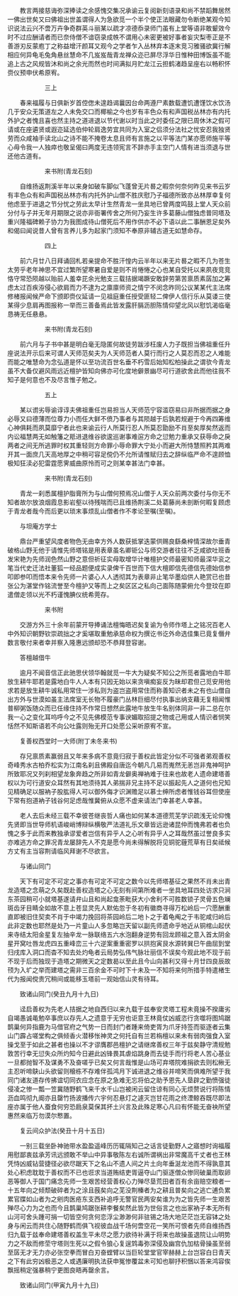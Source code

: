 <!-- { "loadSidebar": true } -->
　　教言两接慈诲弥深捧读之余感愧交集况承谕云复阅新刻语录和尚不禁蹈舞居然一佛出世矣又曰佛祖出世盖谓得人为急欲觅一个半个使正法眼藏勿令断绝某观今知识说法云兴不啻万卉争奇群英斗丽某以疏才凉德忝录师门虽有上堂等语非敢颦效今时不过应酬请者而已奈侍僧不谙窃录成帙不谓用心未密更被好事者妄灾梨枣正是不善游刃反蒙庖丁之称益增汗颜耳又观今之学者乍入丛林弃本逐末竞习雅骚欲冀行解相应何异龟毛兔角悬丝慧命不几岌岌哉青龙禅众迩已屏尽浮华日惟种田博饭虽不能追上古之风规皆沐和尚之余光而然也时间满拟月贮龙江云担鹤渚趋呈座右以畅积怀赍仪预申伏希原宥。

　　　　　　三上

　　春来福履与日俱新岁首倥偬未遑趋谒曩因台命两遵尸素数载遭饥遭馑饮水饮汤几于安众无策道左之人未免交口而椰榆之今也岁有丰色众有和声国税丛林亦有内托外护之者愧且喜也然主持之道进退以节代谢以时当此之时委任之限已周休沐之假可请或在座遴贤或遐迩延选伯仲轮肩逸劳宜共同为入室之侣须分法社之忧安忍我独贤劳而众咸袖手读北山之诗不能不掩卷太息且师有言施之以平等法门某亦愿师施平等心毋令我一人独瘁也敬呈偈曰两度无违领宪言不辞赤手主空门人情有进当须退与世还他古道有。

　　　　　　来书附(青龙石刻)

　　自维扬返荆溪半年以来身如破车脚似飞蓬曾无片晷之暇奈何奈何昨见来书云岁有丰色众有和声国税丛林亦有内托外护山僧不胜庆慰乃子福德所致亦丛林厚幸复何他虑至于进退之节分忧之劳此太早计生然青龙一坐具地已曾两度鸣鼓上堂人天众前分付与子并无年月期限之说亦非衙署传舍之所何乃妄生许多葛藤山僧独虑普同塔及重兴隆福碑赖子协力为我图成待山僧死后不用作供亦不必下语以此二事酬恩足矣外和偈曰闻说昔人曾有言养儿多为起家门须知不奉原非辅古道无如慧命存。

　　　　　　四上

　　前六月廿八日拜诵回札若亲提命不胜汗惶内云半年以来无片晷之暇不几为苍生太劳乎老年神思不宜过繁所望寒暑自爱是则不肖惓惓之心也某自受托以来夙夜竞竞恪守常恐陨越以贻前人羞幸芘余光勉支三载拮据竭蹶安敢辞劳第苦禀质素孱加之筹虑太过百疾洊侵心欲肩而力不逮为之廪廪师资之情宁不闵念昨同公议某某代主法席修楮报闻候严命下颁即赍仪延请一见祖庭重任授受匪轻二俾伊人信行乐从莫诿三使某得少息肩再图报称一举而三善备焉此皆发露肝膈沥胆陈情仰望北风以慰饥渴临毫恳祷无任悬悬。

　　　　　　来书附(青龙石刻)

　　前六月与子书中甚是明白毫无隐匿何故徒劳跋涉枉废人力子既担当佛祖重任升座说法开示后来可谓人天师范矣夫为人天师范者人莫行而行之人莫忍而忍之人难能而能之唯慧命为念弘道是怀以至功流百世名垂不朽雪后始知松柏操此之谓欤今青龙虽不大备仅避风雨远近檀护皆知向佛亦可化度地僻景幽尽可行道欲舍此而他往我不知子是何意也不及尽言惟子勉之。

　　　　　　五上

　　某以谫劣辱谕谆谆夫佛祖重任岂易担当人天师范宁容滥窃易曰非所据而据之身必辱又曰德薄而位尊力小而任大鲜不偾乃事者与其陨越于后孰若规避于今再四筹维心神俱耗而夙莫靡宁者此也来谕云行人所莫行忍人所莫忍勖励不肖至矣厚矣然返而内讼福慧两无如触籓之羝进退维谷欲逡巡谢事难逭方命之愆勉力重承又获辱命之戾两者之间无所逃罪时权其重轻则方命罪小辱命罪大宁处小而避大所恃慧照矜其两难开其一面庶几天高地厚之中稍可容足傥仍不允所请惟赋归去之辞纵临严命不遑顾恤极知狂渎必犯雷霆愿霁威曲原怜而可之则某幸甚法门幸甚。

　　　　　　来书附(青龙石刻)

　　青龙一刹悉属檀护脂膏所为与山僧何预焉况山僧于人天众前两次委付与你无不知者故尔放浪烟霞息影岩壑以待残喘而已且维扬荆溪二处葛藤尚未剖断何暇复顾虑于青龙者哉今而后更以琐末事烦乱山僧者作不孝论至嘱(至嘱)。

　　与坦庵方学士

　　鼎台严重望风度者物色无由幸方外人数获抵掌迭蒙供赐良繇桑梓情深故尔垂青破格山野无他于请惟先师塔铭是用表章虽名卿钜公与师交游者往往不乏咸欲吐班香发宋艳为先师润色然山野之意但祈征实母取增华计唯檀护交师最密知师最深华衮之笔当代史迁法社董狐一经品题便成实录俾千百世而下信大檀即信先德信先德始信参叩即参叩而悟本来令先师一片婆心人人透彻其为表章非止笔华墨焰供人艳赏已也昔张公为湛堂作铭流誉至今檀护又等而上之矣区区之私向己面陈随蒙俯允今登玟在即遣僧走领以光不朽谨愧腆仪统希莞存。

　　　　　　来书附

　　交游方外三十余年前蒙开导捧诵法檀悔晤迟矣复谕为令师作塔上之铭况百老人中外知识朝野钦崇疏拙之才奚堪取重勉承慈命权为撰讫书讫外命选佳集已竟复僭弁数言敬付来者幸并察入隆惠远颁却恐不恭拜登容谢。

　　答檀越借牛

　　逾月不闻音信正此驰思伏领华翰就觅一牛大为疑矣不知公之所觅者露地白牛耶放生耕牛耶若是露地白牛人人本有只因无始以来贪嗔痴妄反为昧却君但己觅安用他求若是放生耕牛诚私用常住一涉私则为盗岂盗用常住而称善知识者未之有也山僧自出方外与世漠如虽主法席室无长物不履豪门丛林巨细尽付执事出纳支藉无复相闻惟普柳粥饭随众而已任缘住持不作常日想然此露地牛放生牛名别体同非一非二总在尔我一心之变化耳呜呼今之不见先佛模范专事谀媚取招提之物或己用或人情识者悯笑恬然不知斯语若不向公吐露则殆无开口处愿公采听原宥不宣。

　　复善权西堂时一大师(附丁未冬来书)

　　存兄禀质素赢弱且又年来多病不意竟归寂于善权此皆定分似不可强者弟观善权奇峰秀水古柏乔松实为江南名刹且佛殿自唐迄今朝凡几易而嵬然无恙岂非鬼神呵护所致耶况又列刹相望龙象奔趋之所非如青龙僻奥禅衲难于往来也故老人遗命建塔善权以为可行道安众耳然有其地须待其人弟揣非兄主持不足以振起先人之道何也兄知见精确足以服衲子股肱得人可以御外侮才识渊赡足以慕士绅所虑者惟钱谷耳但使座下常有抱道衲子钱谷何足虑哉惟冀俯从众愿不虚来请法门幸甚老人幸甚。

　　老人去后未经三载不幸彼苍继丧哲人痛也如何某本道德荒芜学识疏浅无论仰愧先贤即当世导师机语峻峭博辩纵横敬严法道礼乐文章皆远逊诸昆仲而愧弗若者也负愧之多于此而来教独承谬爱者岂信有异乎人之心听有异乎人之耳哉然虽过誉良多实亦难逃方命之罪况青龙屡辞先人不克是愿今尚未得解脱将见铜驼薶荒草有日矣祗候方丈有主当容荆请临风拜谢不尽欲言。

　　与诸山同门

　　天下有可定不可定之事亦有可定不可定之数今以先师塔基征之果然不肖未出青龙造塔之念萌之久矣既赴善权造塔之心无刻有间第所难者一坐具地耳四处访求只涧东茶园稍可小就塔基遂请弁山且和尚起龛荼毗获大小舍利不可胜数锁子灵骨五色斓斑齿牙目睛全如故不意上苍显灵先人默佑忽于冬初有徽商寻得万松岭后一穴愿酬重直即被旧住契卖不肖于中竭力挽回将茶园岭后二地卜之于着龟阄之于韦驼咸归岭后此非定数也耶然是处乃一片童山人多忽略岂天留以副先师遗命乎地近从铜棺山起伏来寺结太阳金星复左抽辛龙一脉联络五六水泡翻身逆势有回龙顾祖之意入首太阴金星开窝吐唇龙虎四五重峰峦三十六逆案重重密罗以拱抱寅艮水源转巽巳午曲屈到堂归戌库入洞口而杳不知去处灼龟者云局势弘伟气脉壮丽信不误矣今观此地不现于前不现于后而独现于造塔之期微天之定数曷以至此且今山向甚利又得十月廿四良辰故顸为入圹之举而建塔之需非三百余金不可时下十未及一不知将来何所措手特遣楮生代为报闻傥贵冗稍间或能移玉塔前一观始信山灵有待耳。

　　致诸山同门(癸丑九月十九日)

　　迳启善权为先老人拮据之地自西归以来九载于兹奉安灵塔工程未竟操不揆庸劣自竭愚诚黾勉卒事庶以存先人之遗意于无穷也讵意王林竟仗凶威恣行贪噬将图鸠踞鹊巢何异指鹿为马借官府之气势一日而封门者踵来倚吏胥为爪牙持签而驱逐者云集山门霹占嗟堂构之俱倾香火潜移怅神灵之何托自有兰若栴檀以来未有弱肉强食入室操戈至于如此之甚者也操以不才谬膺郡邑檀护之请继席善权三年于兹矣静守清规勉敦苦行幸无愆失众所灼知今日避此凶锋畏其虐焰跳身而去徒手而行将老人苦心基业一旦都抛智不及谋勇不及奋嗟乎已矣又何言哉惟是山场可弃塔院难捐欲去则松楸无主忍听啼鴃山头欲留则榱栋不存难伴孤鸿月下诚进退之维谷并啼笑而俱难所望于我同门诸友道存传拂谊切同衣应念在原之急难无忘将伯之助予恩先人垦辟之勤愤强徒侵凌之惨一瓢一笠冀随野鹤飞来千水千山岂被闲云留住谅有同心无烦赘说行将陈情沥血鸣彻九阍亦且罄竹扬波播传六宇何忍悬灯之遽灭岂甘花雨之终湮鲸吞既尽即法座亦属于他人蚕食何穷恐扃泉莫保其抔土兴言及此殊足寒心凡曰有怀能无奋袂所望惠然来临万勿漠尔慗置。

　　复云间众护法(癸丑十月十五日)

　　一别三载坐卧神驰带水盈盈遥峰历历辄隔知己之话言徒勤野人之寤想时询福履用慰鄙衷兹承芳讯远颁敢不举山中异事敬陈左右诚所谓祸出非常魔高千丈者也王林凭恃凶威钻营捷径必欲尽踞天下之名山不遗人间之片土向年垂涎龙池而不得孰意其处心积虑耽耽于善权而不已也诳求当道贿结吏胥逼夺山门驱逐僧众惨同破巢而取卵恶等御人于国门痛念先师一生艰苦经营善权心力殚尽垦荒田者百有余亩赔空粮者一十五年向之倾颓破碎者为之涂且蔇矣向之芜没荆榛者为之耕且普矣向之逃亡逋负累累官牒如山者为之剜肉医疮东支西补追呼无警官民两安矣谁为为之皆先师一生艰苦殚尽心力为之也而今且鹊巢鸠踞张耕李餐矣然此皆为世俗言之也出家衲子本无所有山河可舍头踵可捐一切皆空何贪何恋浮尘渺渺何非驻锡之场大地茫茫岂无容钵之处身与闲云而共住心随野鹤而俱飞视彼血战千场何啻空花一笑所可恨者先师自维扬西归九载于兹奉命建塔善权盖生平未尽之愿力欲待补满于将来也故操虽退院让山明势力之不敌而修茔守塔则生死以之假令狼心复逞鸩毒弥深侵及幽宫仇加枯骨操虽至弱至孱无才无力亦必张空拳而冒白刃奋螳臂以当巨轮堂堂官宰赫赫上台岂容白日青天之下有此穷凶极恶之人或遇廉明执法获申冤惨覆盆未可知也聊抒积悃以答来鸿容俟飘摇稍定强暴稍宁更图良晤再罄余言。

　　致诸山同门(甲寅九月十九日)

